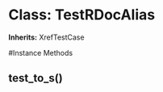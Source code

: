 # Class: TestRDocAlias
**Inherits:** XrefTestCase
    




#Instance Methods
## test_to_s() [](#method-i-test_to_s)


